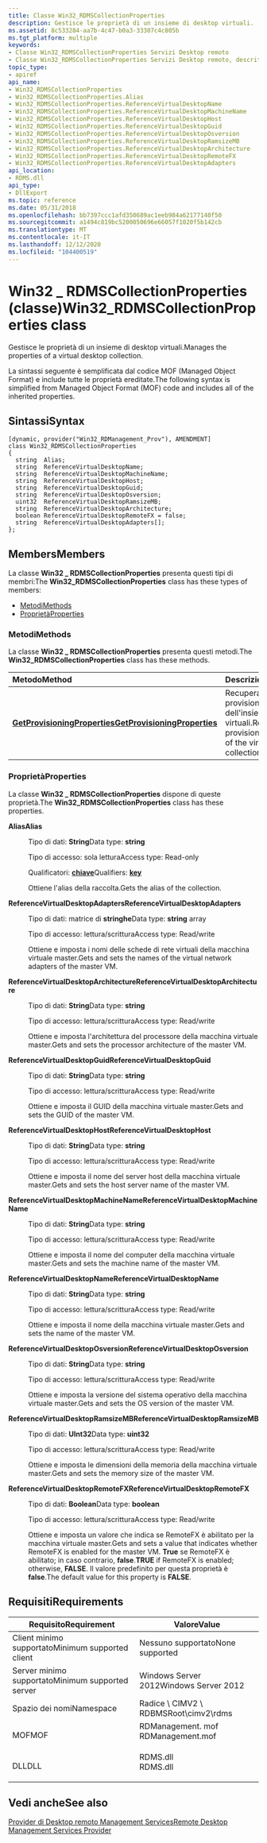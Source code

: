```yaml
---
title: Classe Win32_RDMSCollectionProperties
description: Gestisce le proprietà di un insieme di desktop virtuali.
ms.assetid: 8c533284-aa7b-4c47-b0a3-33307c4c805b
ms.tgt_platform: multiple
keywords:
- Classe Win32_RDMSCollectionProperties Servizi Desktop remoto
- Classe Win32_RDMSCollectionProperties Servizi Desktop remoto, descritta
topic_type:
- apiref
api_name:
- Win32_RDMSCollectionProperties
- Win32_RDMSCollectionProperties.Alias
- Win32_RDMSCollectionProperties.ReferenceVirtualDesktopName
- Win32_RDMSCollectionProperties.ReferenceVirtualDesktopMachineName
- Win32_RDMSCollectionProperties.ReferenceVirtualDesktopHost
- Win32_RDMSCollectionProperties.ReferenceVirtualDesktopGuid
- Win32_RDMSCollectionProperties.ReferenceVirtualDesktopOsversion
- Win32_RDMSCollectionProperties.ReferenceVirtualDesktopRamsizeMB
- Win32_RDMSCollectionProperties.ReferenceVirtualDesktopArchitecture
- Win32_RDMSCollectionProperties.ReferenceVirtualDesktopRemoteFX
- Win32_RDMSCollectionProperties.ReferenceVirtualDesktopAdapters
api_location:
- RDMS.dll
api_type:
- DllExport
ms.topic: reference
ms.date: 05/31/2018
ms.openlocfilehash: bb7397ccc1afd350689ac1eeb984a62177140f50
ms.sourcegitcommit: a1494c819bc5200050696e66057f1020f5b142cb
ms.translationtype: MT
ms.contentlocale: it-IT
ms.lasthandoff: 12/12/2020
ms.locfileid: "104400519"
---
```

# <a name="win32_rdmscollectionproperties-class"></a><span data-ttu-id="0f2bd-105">Win32 \_ RDMSCollectionProperties (classe)</span><span class="sxs-lookup"><span data-stu-id="0f2bd-105">Win32\_RDMSCollectionProperties class</span></span>

<span data-ttu-id="0f2bd-106">Gestisce le proprietà di un insieme di desktop virtuali.</span><span class="sxs-lookup"><span data-stu-id="0f2bd-106">Manages the properties of a virtual desktop collection.</span></span>

<span data-ttu-id="0f2bd-107">La sintassi seguente è semplificata dal codice MOF (Managed Object Format) e include tutte le proprietà ereditate.</span><span class="sxs-lookup"><span data-stu-id="0f2bd-107">The following syntax is simplified from Managed Object Format (MOF) code and includes all of the inherited properties.</span></span>

## <a name="syntax"></a><span data-ttu-id="0f2bd-108">Sintassi</span><span class="sxs-lookup"><span data-stu-id="0f2bd-108">Syntax</span></span>

``` syntax
[dynamic, provider("Win32_RDManagement_Prov"), AMENDMENT]
class Win32_RDMSCollectionProperties
{
  string  Alias;
  string  ReferenceVirtualDesktopName;
  string  ReferenceVirtualDesktopMachineName;
  string  ReferenceVirtualDesktopHost;
  string  ReferenceVirtualDesktopGuid;
  string  ReferenceVirtualDesktopOsversion;
  uint32  ReferenceVirtualDesktopRamsizeMB;
  string  ReferenceVirtualDesktopArchitecture;
  boolean ReferenceVirtualDesktopRemoteFX = false;
  string  ReferenceVirtualDesktopAdapters[];
};
```

## <a name="members"></a><span data-ttu-id="0f2bd-109">Members</span><span class="sxs-lookup"><span data-stu-id="0f2bd-109">Members</span></span>

<span data-ttu-id="0f2bd-110">La classe **Win32 \_ RDMSCollectionProperties** presenta questi tipi di membri:</span><span class="sxs-lookup"><span data-stu-id="0f2bd-110">The **Win32\_RDMSCollectionProperties** class has these types of members:</span></span>

-   [<span data-ttu-id="0f2bd-111">Metodi</span><span class="sxs-lookup"><span data-stu-id="0f2bd-111">Methods</span></span>](#methods)
-   [<span data-ttu-id="0f2bd-112">Proprietà</span><span class="sxs-lookup"><span data-stu-id="0f2bd-112">Properties</span></span>](/windows)

### <a name="methods"></a><span data-ttu-id="0f2bd-113">Metodi</span><span class="sxs-lookup"><span data-stu-id="0f2bd-113">Methods</span></span>

<span data-ttu-id="0f2bd-114">La classe **Win32 \_ RDMSCollectionProperties** presenta questi metodi.</span><span class="sxs-lookup"><span data-stu-id="0f2bd-114">The **Win32\_RDMSCollectionProperties** class has these methods.</span></span>



| <span data-ttu-id="0f2bd-115">Metodo</span><span class="sxs-lookup"><span data-stu-id="0f2bd-115">Method</span></span>                                                                                        | <span data-ttu-id="0f2bd-116">Descrizione</span><span class="sxs-lookup"><span data-stu-id="0f2bd-116">Description</span></span>                                                                         |
|:----------------------------------------------------------------------------------------------|:------------------------------------------------------------------------------------|
| [<span data-ttu-id="0f2bd-117">**GetProvisioningProperties**</span><span class="sxs-lookup"><span data-stu-id="0f2bd-117">**GetProvisioningProperties**</span></span>](getprovisioningproperties-win32-rdmscollectionproperties.md) | <span data-ttu-id="0f2bd-118">Recupera le proprietà di provisioning dell'insieme di desktop virtuali.</span><span class="sxs-lookup"><span data-stu-id="0f2bd-118">Retrieves the provisioning properties of the virtual desktop collection.</span></span><br/> |



 

### <a name="properties"></a><span data-ttu-id="0f2bd-119">Proprietà</span><span class="sxs-lookup"><span data-stu-id="0f2bd-119">Properties</span></span>

<span data-ttu-id="0f2bd-120">La classe **Win32 \_ RDMSCollectionProperties** dispone di queste proprietà.</span><span class="sxs-lookup"><span data-stu-id="0f2bd-120">The **Win32\_RDMSCollectionProperties** class has these properties.</span></span>

<dl> <dt>

<span data-ttu-id="0f2bd-121">**Alias**</span><span class="sxs-lookup"><span data-stu-id="0f2bd-121">**Alias**</span></span>
</dt> <dd> <dl> <dt>

<span data-ttu-id="0f2bd-122">Tipo di dati: **String**</span><span class="sxs-lookup"><span data-stu-id="0f2bd-122">Data type: **string**</span></span>
</dt> <dt>

<span data-ttu-id="0f2bd-123">Tipo di accesso: sola lettura</span><span class="sxs-lookup"><span data-stu-id="0f2bd-123">Access type: Read-only</span></span>
</dt> <dt>

<span data-ttu-id="0f2bd-124">Qualificatori: [ **chiave**](/windows/desktop/WmiSdk/key-qualifier)</span><span class="sxs-lookup"><span data-stu-id="0f2bd-124">Qualifiers: [**key**](/windows/desktop/WmiSdk/key-qualifier)</span></span>
</dt> </dl>

<span data-ttu-id="0f2bd-125">Ottiene l'alias della raccolta.</span><span class="sxs-lookup"><span data-stu-id="0f2bd-125">Gets the alias of the collection.</span></span>

</dd> <dt>

<span data-ttu-id="0f2bd-126">**ReferenceVirtualDesktopAdapters**</span><span class="sxs-lookup"><span data-stu-id="0f2bd-126">**ReferenceVirtualDesktopAdapters**</span></span>
</dt> <dd> <dl> <dt>

<span data-ttu-id="0f2bd-127">Tipo di dati: matrice di **stringhe**</span><span class="sxs-lookup"><span data-stu-id="0f2bd-127">Data type: **string** array</span></span>
</dt> <dt>

<span data-ttu-id="0f2bd-128">Tipo di accesso: lettura/scrittura</span><span class="sxs-lookup"><span data-stu-id="0f2bd-128">Access type: Read/write</span></span>
</dt> </dl>

<span data-ttu-id="0f2bd-129">Ottiene e imposta i nomi delle schede di rete virtuali della macchina virtuale master.</span><span class="sxs-lookup"><span data-stu-id="0f2bd-129">Gets and sets the names of the virtual network adapters of the master VM.</span></span>

</dd> <dt>

<span data-ttu-id="0f2bd-130">**ReferenceVirtualDesktopArchitecture**</span><span class="sxs-lookup"><span data-stu-id="0f2bd-130">**ReferenceVirtualDesktopArchitecture**</span></span>
</dt> <dd> <dl> <dt>

<span data-ttu-id="0f2bd-131">Tipo di dati: **String**</span><span class="sxs-lookup"><span data-stu-id="0f2bd-131">Data type: **string**</span></span>
</dt> <dt>

<span data-ttu-id="0f2bd-132">Tipo di accesso: lettura/scrittura</span><span class="sxs-lookup"><span data-stu-id="0f2bd-132">Access type: Read/write</span></span>
</dt> </dl>

<span data-ttu-id="0f2bd-133">Ottiene e imposta l'architettura del processore della macchina virtuale master.</span><span class="sxs-lookup"><span data-stu-id="0f2bd-133">Gets and sets the processor architecture of the master VM.</span></span>

</dd> <dt>

<span data-ttu-id="0f2bd-134">**ReferenceVirtualDesktopGuid**</span><span class="sxs-lookup"><span data-stu-id="0f2bd-134">**ReferenceVirtualDesktopGuid**</span></span>
</dt> <dd> <dl> <dt>

<span data-ttu-id="0f2bd-135">Tipo di dati: **String**</span><span class="sxs-lookup"><span data-stu-id="0f2bd-135">Data type: **string**</span></span>
</dt> <dt>

<span data-ttu-id="0f2bd-136">Tipo di accesso: lettura/scrittura</span><span class="sxs-lookup"><span data-stu-id="0f2bd-136">Access type: Read/write</span></span>
</dt> </dl>

<span data-ttu-id="0f2bd-137">Ottiene e imposta il GUID della macchina virtuale master.</span><span class="sxs-lookup"><span data-stu-id="0f2bd-137">Gets and sets the GUID of the master VM.</span></span>

</dd> <dt>

<span data-ttu-id="0f2bd-138">**ReferenceVirtualDesktopHost**</span><span class="sxs-lookup"><span data-stu-id="0f2bd-138">**ReferenceVirtualDesktopHost**</span></span>
</dt> <dd> <dl> <dt>

<span data-ttu-id="0f2bd-139">Tipo di dati: **String**</span><span class="sxs-lookup"><span data-stu-id="0f2bd-139">Data type: **string**</span></span>
</dt> <dt>

<span data-ttu-id="0f2bd-140">Tipo di accesso: lettura/scrittura</span><span class="sxs-lookup"><span data-stu-id="0f2bd-140">Access type: Read/write</span></span>
</dt> </dl>

<span data-ttu-id="0f2bd-141">Ottiene e imposta il nome del server host della macchina virtuale master.</span><span class="sxs-lookup"><span data-stu-id="0f2bd-141">Gets and sets the host server name of the master VM.</span></span>

</dd> <dt>

<span data-ttu-id="0f2bd-142">**ReferenceVirtualDesktopMachineName**</span><span class="sxs-lookup"><span data-stu-id="0f2bd-142">**ReferenceVirtualDesktopMachineName**</span></span>
</dt> <dd> <dl> <dt>

<span data-ttu-id="0f2bd-143">Tipo di dati: **String**</span><span class="sxs-lookup"><span data-stu-id="0f2bd-143">Data type: **string**</span></span>
</dt> <dt>

<span data-ttu-id="0f2bd-144">Tipo di accesso: lettura/scrittura</span><span class="sxs-lookup"><span data-stu-id="0f2bd-144">Access type: Read/write</span></span>
</dt> </dl>

<span data-ttu-id="0f2bd-145">Ottiene e imposta il nome del computer della macchina virtuale master.</span><span class="sxs-lookup"><span data-stu-id="0f2bd-145">Gets and sets the machine name of the master VM.</span></span>

</dd> <dt>

<span data-ttu-id="0f2bd-146">**ReferenceVirtualDesktopName**</span><span class="sxs-lookup"><span data-stu-id="0f2bd-146">**ReferenceVirtualDesktopName**</span></span>
</dt> <dd> <dl> <dt>

<span data-ttu-id="0f2bd-147">Tipo di dati: **String**</span><span class="sxs-lookup"><span data-stu-id="0f2bd-147">Data type: **string**</span></span>
</dt> <dt>

<span data-ttu-id="0f2bd-148">Tipo di accesso: lettura/scrittura</span><span class="sxs-lookup"><span data-stu-id="0f2bd-148">Access type: Read/write</span></span>
</dt> </dl>

<span data-ttu-id="0f2bd-149">Ottiene e imposta il nome della macchina virtuale master.</span><span class="sxs-lookup"><span data-stu-id="0f2bd-149">Gets and sets the name of the master VM.</span></span>

</dd> <dt>

<span data-ttu-id="0f2bd-150">**ReferenceVirtualDesktopOsversion**</span><span class="sxs-lookup"><span data-stu-id="0f2bd-150">**ReferenceVirtualDesktopOsversion**</span></span>
</dt> <dd> <dl> <dt>

<span data-ttu-id="0f2bd-151">Tipo di dati: **String**</span><span class="sxs-lookup"><span data-stu-id="0f2bd-151">Data type: **string**</span></span>
</dt> <dt>

<span data-ttu-id="0f2bd-152">Tipo di accesso: lettura/scrittura</span><span class="sxs-lookup"><span data-stu-id="0f2bd-152">Access type: Read/write</span></span>
</dt> </dl>

<span data-ttu-id="0f2bd-153">Ottiene e imposta la versione del sistema operativo della macchina virtuale master.</span><span class="sxs-lookup"><span data-stu-id="0f2bd-153">Gets and sets the OS version of the master VM.</span></span>

</dd> <dt>

<span data-ttu-id="0f2bd-154">**ReferenceVirtualDesktopRamsizeMB**</span><span class="sxs-lookup"><span data-stu-id="0f2bd-154">**ReferenceVirtualDesktopRamsizeMB**</span></span>
</dt> <dd> <dl> <dt>

<span data-ttu-id="0f2bd-155">Tipo di dati: **UInt32**</span><span class="sxs-lookup"><span data-stu-id="0f2bd-155">Data type: **uint32**</span></span>
</dt> <dt>

<span data-ttu-id="0f2bd-156">Tipo di accesso: lettura/scrittura</span><span class="sxs-lookup"><span data-stu-id="0f2bd-156">Access type: Read/write</span></span>
</dt> </dl>

<span data-ttu-id="0f2bd-157">Ottiene e imposta le dimensioni della memoria della macchina virtuale master.</span><span class="sxs-lookup"><span data-stu-id="0f2bd-157">Gets and sets the memory size of the master VM.</span></span>

</dd> <dt>

<span data-ttu-id="0f2bd-158">**ReferenceVirtualDesktopRemoteFX**</span><span class="sxs-lookup"><span data-stu-id="0f2bd-158">**ReferenceVirtualDesktopRemoteFX**</span></span>
</dt> <dd> <dl> <dt>

<span data-ttu-id="0f2bd-159">Tipo di dati: **Boolean**</span><span class="sxs-lookup"><span data-stu-id="0f2bd-159">Data type: **boolean**</span></span>
</dt> <dt>

<span data-ttu-id="0f2bd-160">Tipo di accesso: lettura/scrittura</span><span class="sxs-lookup"><span data-stu-id="0f2bd-160">Access type: Read/write</span></span>
</dt> </dl>

<span data-ttu-id="0f2bd-161">Ottiene e imposta un valore che indica se RemoteFX è abilitato per la macchina virtuale master.</span><span class="sxs-lookup"><span data-stu-id="0f2bd-161">Gets and sets a value that indicates whether RemoteFX is enabled for the master VM.</span></span> <span data-ttu-id="0f2bd-162">**True** se RemoteFX è abilitato; in caso contrario, **false**.</span><span class="sxs-lookup"><span data-stu-id="0f2bd-162">**TRUE** if RemoteFX is enabled; otherwise, **FALSE**.</span></span> <span data-ttu-id="0f2bd-163">Il valore predefinito per questa proprietà è **false**.</span><span class="sxs-lookup"><span data-stu-id="0f2bd-163">The default value for this property is **FALSE**.</span></span>

</dd> </dl>

## <a name="requirements"></a><span data-ttu-id="0f2bd-164">Requisiti</span><span class="sxs-lookup"><span data-stu-id="0f2bd-164">Requirements</span></span>



| <span data-ttu-id="0f2bd-165">Requisito</span><span class="sxs-lookup"><span data-stu-id="0f2bd-165">Requirement</span></span> | <span data-ttu-id="0f2bd-166">Valore</span><span class="sxs-lookup"><span data-stu-id="0f2bd-166">Value</span></span> |
|-------------------------------------|---------------------------------------------------------------------------------------------|
| <span data-ttu-id="0f2bd-167">Client minimo supportato</span><span class="sxs-lookup"><span data-stu-id="0f2bd-167">Minimum supported client</span></span><br/> | <span data-ttu-id="0f2bd-168">Nessuno supportato</span><span class="sxs-lookup"><span data-stu-id="0f2bd-168">None supported</span></span><br/>                                                                   |
| <span data-ttu-id="0f2bd-169">Server minimo supportato</span><span class="sxs-lookup"><span data-stu-id="0f2bd-169">Minimum supported server</span></span><br/> | <span data-ttu-id="0f2bd-170">Windows Server 2012</span><span class="sxs-lookup"><span data-stu-id="0f2bd-170">Windows Server 2012</span></span><br/>                                                              |
| <span data-ttu-id="0f2bd-171">Spazio dei nomi</span><span class="sxs-lookup"><span data-stu-id="0f2bd-171">Namespace</span></span><br/>                | <span data-ttu-id="0f2bd-172">Radice \\ CIMV2 \\ RDBMS</span><span class="sxs-lookup"><span data-stu-id="0f2bd-172">Root\\cimv2\\rdms</span></span><br/>                                                                |
| <span data-ttu-id="0f2bd-173">MOF</span><span class="sxs-lookup"><span data-stu-id="0f2bd-173">MOF</span></span><br/>                      | <dl> <span data-ttu-id="0f2bd-174"><dt>RDManagement. mof</dt></span><span class="sxs-lookup"><span data-stu-id="0f2bd-174"><dt>RDManagement.mof</dt></span></span> </dl> |
| <span data-ttu-id="0f2bd-175">DLL</span><span class="sxs-lookup"><span data-stu-id="0f2bd-175">DLL</span></span><br/>                      | <dl> <span data-ttu-id="0f2bd-176"><dt>RDMS.dll</dt></span><span class="sxs-lookup"><span data-stu-id="0f2bd-176"><dt>RDMS.dll</dt></span></span> </dl>         |



## <a name="see-also"></a><span data-ttu-id="0f2bd-177">Vedi anche</span><span class="sxs-lookup"><span data-stu-id="0f2bd-177">See also</span></span>

<dl> <dt>

[<span data-ttu-id="0f2bd-178">Provider di Desktop remoto Management Services</span><span class="sxs-lookup"><span data-stu-id="0f2bd-178">Remote Desktop Management Services Provider</span></span>](rdms-api-reference.md)
</dt> </dl>

 

